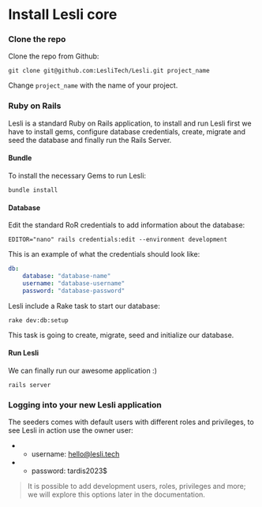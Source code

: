# Install Lesli core



### Clone the repo
Clone the repo from Github:

```shell
git clone git@github.com:LesliTech/Lesli.git project_name 
```

Change `project_name` with the name of your project.



### Ruby on Rails
Lesli is a standard Ruby on Rails application, to install and run Lesli first we have to install gems, configure database credentials, create, migrate and seed the database and finally run the Rails Server.



#### Bundle 
To install the necessary Gems to run Lesli:

```shell
bundle install
```



#### Database
Edit the standard RoR credentials to add information about the database:

```shell
EDITOR="nano" rails credentials:edit --environment development
```

This is an example of what the credentials should look like:

```yaml
db:
    database: "database-name"
    username: "database-username"
    password: "database-password"
```

Lesli include a Rake task to start our database:

```shell
rake dev:db:setup
```

This task is going to create, migrate, seed and initialize our database.



#### Run Lesli
We can finally run our awesome application :) 

```shell
rails server
```


### Logging into your new Lesli application
The seeders comes with default users with different roles and privileges, to see Lesli in action use the owner user:

* - username: hello@lesli.tech
* - password: tardis2023$

> It is possible to add development users, roles, privileges and more; we will explore this options later in the documentation.
